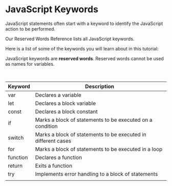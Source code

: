 # JavaScript Keywords

JavaScript statements often start with a keyword to identify the JavaScript action to be performed.

Our Reserved Words Reference lists all JavaScript keywords.

Here is a list of some of the keywords you will learn about in this tutorial:

JavaScript keywords are **reserved words**. Reserved words cannot be used as names for variables.

&nbsp;

| Keyword  | Description                                                   |
| -------- | ------------------------------------------------------------- |
| var      | Declares a variable                                           |
| let      | Declares a block variable                                     |
| const    | Declares a block constant                                     |
| if       | Marks a block of statements to be executed on a condition     |
| switch   | Marks a block of statements to be executed in different cases |
| for      | Marks a block of statements to be executed in a loop          |
| function | Declares a function                                           |
| return   | Exits a function                                              |
| try      | Implements error handling to a block of statements            |
|          |
